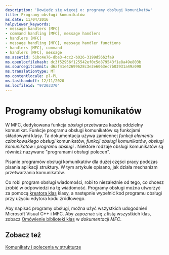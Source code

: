 ```yaml
---
description: 'Dowiedz się więcej o: programy obsługi komunikatów'
title: Programy obsługi komunikatów
ms.date: 11/04/2016
helpviewer_keywords:
- message handlers [MFC]
- command handling [MFC], message handlers
- handlers [MFC]
- message handling [MFC], message handler functions
- handlers [MFC], command
- handlers [MFC], message
ms.assetid: 51bc4e76-dbe3-4cc2-b026-3199d56b2fa9
ms.openlocfilehash: dc3f52956f125542ef0c5d879543f1e8a49e803b
ms.sourcegitcommit: d6af41e42699628c3e2e6063ec7b03931a49a098
ms.translationtype: MT
ms.contentlocale: pl-PL
ms.lasthandoff: 12/11/2020
ms.locfileid: "97203370"
---
```

# <a name="message-handlers"></a>Programy obsługi komunikatów

W MFC, dedykowana funkcja *obsługi* przetwarza każdą oddzielny komunikat. Funkcje programu obsługi komunikatów są funkcjami składowymi klasy. Ta dokumentacja używa zamiennej *funkcji elementu członkowskiego obsługi* komunikatów, *funkcji obsługi komunikatów*, *obsługi komunikatów* i *programu obsługi* . Niektóre rodzaje obsługi komunikatów są również nazywane "programami obsługi poleceń".

Pisanie programów obsługi komunikatów dla dużej części pracy podczas pisania aplikacji struktury. W tym artykule opisano, jak działa mechanizm przetwarzania komunikatów.

Co robi program obsługi wiadomości, robi to niezależnie od tego, co chcesz zrobić w odpowiedzi na tę wiadomość. Programy obsługi można utworzyć za pomocą [kreatora klas](reference/mfc-class-wizard.md) klasy, a następnie wypełnić kod programu obsługi przy użyciu edytora kodu źródłowego.

Aby napisać programy obsługi, można użyć wszystkich udogodnień Microsoft Visual C++ i MFC. Aby zapoznać się z listą wszystkich klas, zobacz [Omówienie biblioteki klas](class-library-overview.md) w *dokumentacji MFC*.

## <a name="see-also"></a>Zobacz też

[Komunikaty i polecenia w strukturze](messages-and-commands-in-the-framework.md)

